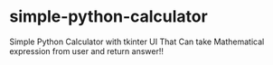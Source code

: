 # simple-python-calculator
Simple Python Calculator with tkinter UI 
That Can take Mathematical expression from user and return answer!!
